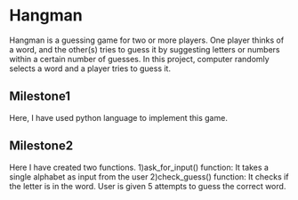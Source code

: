 # Hangman
Hangman is a guessing game for two or more players. One player thinks of a word,  and the other(s) tries to guess it by suggesting letters or numbers within a certain number of guesses.
In this project, computer randomly selects a word and a player tries to guess it.

## Milestone1
Here, I have used python language to implement this game.

## Milestone2

Here I have created two functions.
1)ask_for_input() function: It takes a single alphabet as input from the user
2)check_guess() function: It checks if the letter is in the word.
User is given 5 attempts to guess the correct word.
